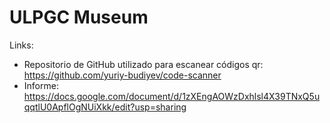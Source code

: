 # ULPGC Museum

Links:
* Repositorio de GitHub utilizado para escanear códigos qr: https://github.com/yuriy-budiyev/code-scanner
* Informe: https://docs.google.com/document/d/1zXEngAOWzDxhlsl4X39TNxQ5uqqtlU0ApflOgNUiXkk/edit?usp=sharing
